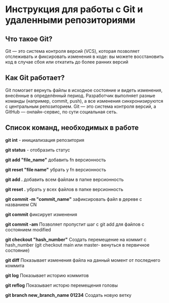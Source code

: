 # Инструкция для работы с Git и удаленными репозиториями 

## Что такое Git?
Git — это система контроля версий (VCS), которая позволяет отслеживать и фиксировать изменения в коде: вы можете восстановить код в случае сбоя или откатить до более ранних версий

## Как Git работает? 

Git помогает вернуть файлы в исходное состояние и видеть изменения, внесённые в определённый период. Разработчик выполняет разные команды (например, commit, push), а все изменения синхронизируются с центральным репозиторием. Git — это система контроля версий, а GitHub — онлайн-сервис, по сути социальная сеть.

## Список команд, необходимых в работе

**git int** - инициализация репозитория 

**git status** - отобразить статус

**git add "file_name"** добавить fn версионность 

**git reset "file name"** убрать у fn версионность 

**git add .** добавить всем файлам в папке версионность 

**git reset .** убрать у всех файлов в папке версионность 

**git commit -m "commit_name"** зафиксировать файл в дереве с названием CN

**git commit** фиксирует изменения 

**git commit -am** Позволяет пропустит шаг с git add  для файлов с состоянием modified 

**git checkout "hash_number"** Создать перемещение на коммит с hash_number (git checkout main или master- венуться в первичное состояние)

**git diff** Показывает изменения файла на данный момент от последнего коммита 

**git log** Показывает историю коммитов 

**git reflog** Показывает исторю перемещения головы 

**git branch new_branch_name 01234** Создать новую ветку